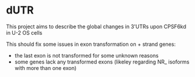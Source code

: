 # dUTR
This project aims to describe the global changes in 3'UTRs upon CPSF6kd in U-2 OS cells

This should fix some issues in exon transformation on + strand genes:
  - the last exon is not transformed for some unknown reasons
  - some genes lack any transformed exons (likeley regarding NR_ isoforms with more than one exon)
